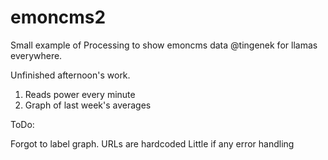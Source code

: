emoncms2
========

Small example of Processing to show emoncms data
@tingenek for llamas everywhere.

Unfinished afternoon's work.

1. Reads power every minute
2. Graph of last week's averages

ToDo:

Forgot to label graph.
URLs are hardcoded
Little if any error handling
